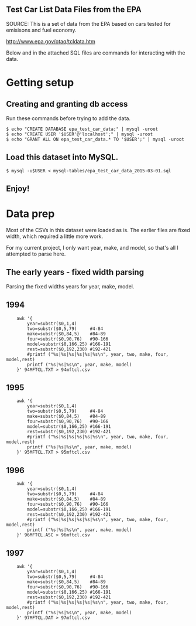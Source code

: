 Test Car List Data Files from the EPA
-------------------------------------

SOURCE: This is a set of data from the EPA based on cars tested for emisisons and fuel economy. 

http://www.epa.gov/otaq/tcldata.htm

Below and in the attached SQL files are commands for interacting with the data. 
# Getting setup

## Creating and granting db access

Run these commands before trying to add the data.

    $ echo "CREATE DATABASE epa_test_car_data;" | mysql -uroot
    $ echo "CREATE USER '$USER'@'localhost';" | mysql -uroot
    $ echo "GRANT ALL ON epa_test_car_data.* TO '$USER';" | mysql -uroot

## Load this dataset into MySQL.

    $ mysql -u$USER < mysql-tables/epa_test_car_data_2015-03-01.sql

## Enjoy!

# Data prep

Most of the CSVs in this dataset were loaded as is. The earlier files are fixed width, which required a little more work. 

For my current project, I only want year, make, and model, so that's all I attempted to parse here. 

## The early years - fixed width parsing

Parsing the fixed widths years for year, make, model. 

## 1994

        awk '{
            year=substr($0,1,4)
            two=substr($0,5,79)     #4-84
            make=substr($0,84,5)    #84-89 
            four=substr($0,90,76)   #90-166
            model=substr($0,166,25) #166-191
            rest=substr($0,192,230) #192-421
            #printf ("%s|%s|%s|%s|%s|%s\n", year, two, make, four, model,rest)
            printf ("%s|%s|%s\n", year, make, model)
        }' 94MFTCL.TXT > 94mftcl.csv

## 1995

        awk '{
            year=substr($0,1,4)
            two=substr($0,5,79)     #4-84
            make=substr($0,84,5)    #84-89 
            four=substr($0,90,76)   #90-166
            model=substr($0,166,25) #166-191
            rest=substr($0,192,230) #192-421
            #printf ("%s|%s|%s|%s|%s|%s\n", year, two, make, four, model,rest)
            printf ("%s|%s|%s\n", year, make, model)
        }' 95MFTCL.TXT > 95mftcl.csv

## 1996

        awk '{
            year=substr($0,1,4)
            two=substr($0,5,79)     #4-84
            make=substr($0,84,5)    #84-89 
            four=substr($0,90,76)   #90-166
            model=substr($0,166,25) #166-191
            rest=substr($0,192,230) #192-421
            #printf ("%s|%s|%s|%s|%s|%s\n", year, two, make, four, model,rest)
            printf ("%s|%s|%s\n", year, make, model)
        }' 96MFTCL.ASC > 96mftcl.csv

## 1997
        awk '{
            year=substr($0,1,4)
            two=substr($0,5,79)     #4-84
            make=substr($0,84,5)    #84-89 
            four=substr($0,90,76)   #90-166
            model=substr($0,166,25) #166-191
            rest=substr($0,192,230) #192-421
            #printf ("%s|%s|%s|%s|%s|%s\n", year, two, make, four, model,rest)
            printf ("%s|%s|%s\n", year, make, model)
        }' 97MFTCL.DAT > 97mftcl.csv
        
